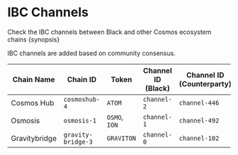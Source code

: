 <!--
order: 5
-->

# IBC Channels

Check the IBC channels between Black and other Cosmos ecosystem chains {synopsis}

IBC channels are added based on community consensus.

| Chain Name    | Chain ID    | Token          | Channel ID (Black) | Channel ID (Counterparty) |
|---------------|-------------| -------------- |--------------------|---------------------------|
| Cosmos Hub    | `cosmoshub-4`       | `ATOM`         | `channel-2`        | `channel-446`             |
| Osmosis       | `osmosis-1` | `OSMO`, `ION`  | `channel-1`        | `channel-492`             |
| Gravitybridge | `gravity-bridge-3`    | `GRAVITON`         | `channel-0`        | `channel-102`             |
